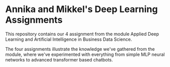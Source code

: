 # Annika and Mikkel's Deep Learning Assignments

This repository contains our 4 assignment from the module Applied Deep Learning and Artificial Intelligence in Business Data Science. 

The four assignments illustrate the knowledge we've gathered from the module, where we've experimented with everything from simple MLP neural networks to advanced transformer based chatbots.
